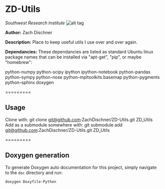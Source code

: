 ZD-Utils
========

*Southwest Research Institute*
![alt tag](http://www.boulder.swri.edu/clark/swrilogo.gif)

**Author:** Zach Dischner

**Description:** Place to keep useful utils I use over and over again. 

**Dependancies:** These dependancies are listed as standard Ubuntu linux package names that can be installed via "apt-get", "pip", or maybe "homebrew":

python-numpy python-scipy ipython ipython-notebook python-pandas python-sympy python-nose python-mpltoolkits.basemap python-pygments python-sphinx doxygen

========= 

## Usage

Clone with: git clone git@github.com:ZachDischner/ZD-Utils.git ZD_Utils
Add as a submodule somewhere with: git submodule add git@github.com:ZachDischner/ZD-Utils.git ZD_Utils


=========

## Doxygen generation
To generate Doxygen auto documentation for this project, simply navigate to the `doc` directory and run:

	doxygen Doxyfile-Python
